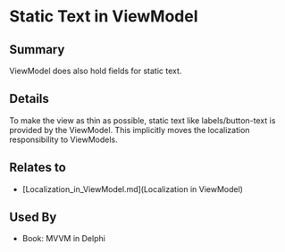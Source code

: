 # Static Text in ViewModel

## Summary
ViewModel does also hold fields for static text.

## Details
To make the view as thin as possible, static text like labels/button-text is provided by the ViewModel. This implicitly moves the localization responsibility to ViewModels.


## Relates to

* [Localization_in_ViewModel.md](Localization in ViewModel)

## Used By
* Book: MVVM in Delphi

